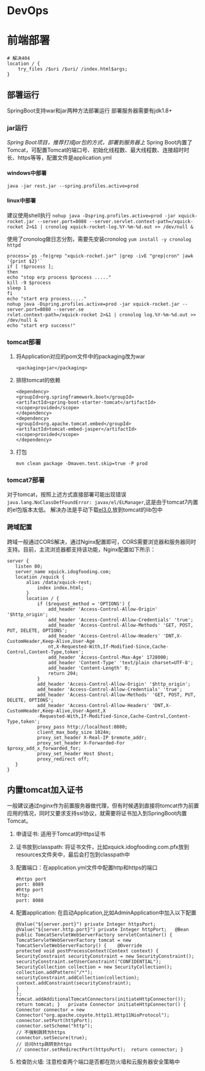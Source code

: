 # DevOps

# 前端部署
```
# 解决404
location / {
	try_files /$uri /$uri/ /index.html$args;
}
```

## 部署运行

SpringBoot支持war和jar两种方法部署运行 部署服务器需要有jdk1.8+

### jar运行

_Spring Boot项目，推荐打成jar包的方式，部署到服务器上_ Spring Boot内置了Tomcat，可配置Tomcat的端口号、初始化线程数、最大线程数、连接超时时长、https等等，配置文件是application.yml

#### windows中部署

`java -jar rest.jar --spring.profiles.active=prod`

#### linux中部署
建议使用shell执行
`nohup java -Dspring.profiles.active=prod -jar xquick-rocket.jar --server.port=8080 --server.servlet.context-path=/xquick-rocket 2>&1 | cronolog xquick-rocket-log.%Y-%m-%d.out >> /dev/null &` 

使用了cronolog做日志分割，需要先安装cronolog
`yum install -y cronolog httpd`

```text
process=`ps -fe|grep "xquick-rocket.jar" |grep -ivE "grep|cron" |awk '{print $2}'`
if [ !$process ];
then
echo "stop erp process $process ....."
kill -9 $process
sleep 1
fi
echo "start erp process....."
nohup java -Dspring.profiles.active=prod -jar xquick-rocket.jar --server.port=8080 --server.se
rvlet.context-path=/xquick-rocket 2>&1 | cronolog log.%Y-%m-%d.out >> /dev/null &
echo "start erp success!"
```

### tomcat部署

1. 将Application对应的pom文件中的packaging改为war

   ```text
   <packaging>jar</packaging>
   ```

2. 排除tomcat的依赖

   ```text
   <dependency>
   <groupId>org.springframework.boot</groupId>
   <artifactId>spring-boot-starter-tomcat</artifactId>
   <scope>provided</scope>
   </dependency>
   <dependency>
   <groupId>org.apache.tomcat.embed</groupId>
   <artifactId>tomcat-embed-jasper</artifactId>
   <scope>provided</scope>
   </dependency>
   ```

3. 打包

   `mvn clean package -Dmaven.test.skip=true -P prod`

### tomcat7部署

对于tomcat，按照上述方式直接部署可能出现错误`java.lang.NoClassDefFoundError: javax/el/ELManager`,这是由于tomcat7内置的el包版本太低。 解决办法是手动下载[el3.0](https://mvnrepository.com/artifact/javax.el/javax.el-api/3.0.0),放到tomcat的lib包中

### 跨域配置

跨域一般通过CORS解决，通过Nginx配置即可，CORS需要浏览器和服务器同时支持。目前，主流浏览器都支持该功能，Nginx配置如下所示：

```text
server {
   listen 80;
   server_name xquick.idogfooding.com;
   location /xquick {
       alias /data/xquick-rest;
           index index.html;
       }
       location / {
           if ($request_method = 'OPTIONS') {
               add_header 'Access-Control-Allow-Origin' '$http_origin';
               add_header 'Access-Control-Allow-Credentials' 'true';
               add_header 'Access-Control-Allow-Methods' 'GET, POST, PUT, DELETE, OPTIONS';
               add_header 'Access-Control-Allow-Headers' 'DNT,X-CustomHeader,Keep-Alive,User-Age
               nt,X-Requested-With,If-Modified-Since,Cache-Control,Content-Type,token';
               add_header 'Access-Control-Max-Age' 1728000;
               add_header 'Content-Type' 'text/plain charset=UTF-8';
               add_header 'Content-Length' 0;
               return 204;
           }
           add_header 'Access-Control-Allow-Origin' '$http_origin';
           add_header 'Access-Control-Allow-Credentials' 'true';
           add_header 'Access-Control-Allow-Methods' 'GET, POST, PUT, DELETE, OPTIONS';
           add_header 'Access-Control-Allow-Headers' 'DNT,X-CustomHeader,Keep-Alive,User-Agent,X
           -Requested-With,If-Modified-Since,Cache-Control,Content-Type,token';
           proxy_pass http://localhost:8080;
           client_max_body_size 1024m;
           proxy_set_header X-Real-IP $remote_addr;
           proxy_set_header X-Forwarded-For $proxy_add_x_forwarded_for;
           proxy_set_header Host $host;
           proxy_redirect off;
   }
}
```

## 内置tomcat加入证书

一般建议通过nginx作为前置服务器做代理，但有时候遇到直接将tomcat作为前置应用的情况，同时又要求支持ssl协议，就需要将证书加入到SpringBoot内置Tomcat。

1. 申请证书: 适用于Tomcat的Https证书
2. 证书放到classpath: 将证书文件，比如xquick.idogfooding.com.pfx放到resources文件夹中，最后会打包到classpath中
3. 配置端口：在application.yml文件中配置http和https的端口

   ```text
   #https port
   port: 8089 
   #http port
   http:
   port: 8088
   ```

4. 配置application: 在启动Application,比如AdminApplication中加入以下配置

   ```text
   @Value("${server.port}") private Integer httpsPort;   @Value("${server.http.port}") private Integer httpPort;   @Bean public TomcatServletWebServerFactory servletContainer() {
   TomcatServletWebServerFactory tomcat = new TomcatServletWebServerFactory() {    @Override
   protected void postProcessContext(Context context) {
   SecurityConstraint securityConstraint = new SecurityConstraint();
   securityConstraint.setUserConstraint("CONFIDENTIAL");
   SecurityCollection collection = new SecurityCollection();
   collection.addPattern("/*");
   securityConstraint.addCollection(collection);
   context.addConstraint(securityConstraint);
   }
   };
   tomcat.addAdditionalTomcatConnectors(initiateHttpConnector());
   return tomcat; }   private Connector initiateHttpConnector() {
   Connector connector = new Connector("org.apache.coyote.http11.Http11NioProtocol");
   connector.setPort(httpPort);
   connector.setScheme("http");
   // 不强制跳转为https
   connector.setSecure(true);
   // 访问http跳转到https
   // connector.setRedirectPort(httpsPort);  return connector; }
   ```

5. 检查防火墙: 注意检查两个端口是否都在防火墙和云服务器安全策略中

